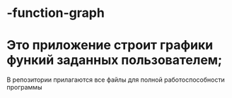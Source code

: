 # -function-graph
# Это приложение строит графики функий заданных пользователем;
В репозитории прилагаются все файлы для полной работоспособности программы
